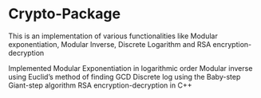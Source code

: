 # Crypto-Package

This is an implementation of various functionalities like Modular exponentiation, Modular
Inverse, Discrete Logarithm and RSA encryption-decryption 


Implemented Modular Exponentiation in logarithmic order
Modular inverse using Euclid’s method of finding GCD
Discrete log using the Baby-step Giant-step algorithm
RSA encryption-decryption in C++
